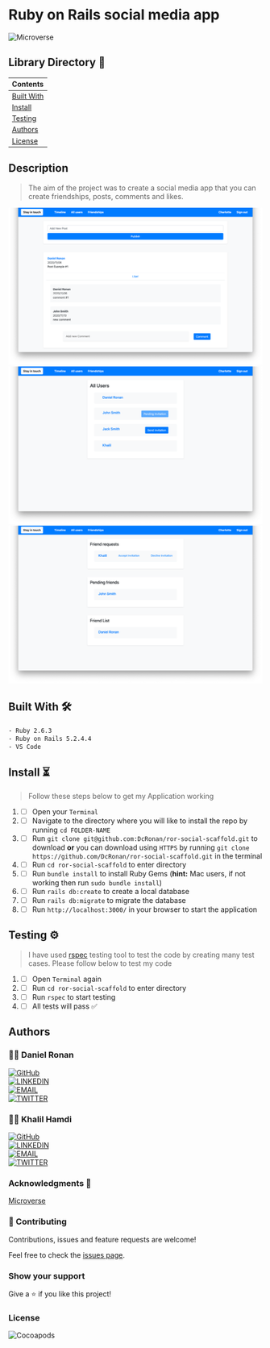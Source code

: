 # Ruby on Rails social media app

![Microverse](https://img.shields.io/badge/-Microverse-6F23FF?style=for-the-badge)

## Library Directory 📙

| Contents                    |
| --------------------------- |
| [Built With](#built-with-🛠) |
| [Install](#install-⏳)      |
| [Testing](#testing-⚙️)      |
| [Authors](#authors)         |
| [License](#license)         |

## Description

> The aim of the project was to create a social media app that you can create friendships, posts, comments and likes.

![img](./app/assets/images/main-sc.png)
![img](./app/assets/images/main-sc-1.png)
![img](./app/assets/images/main-sc-2.png)

## Built With 🛠

```
- Ruby 2.6.3
- Ruby on Rails 5.2.4.4
- VS Code
```

## Install ⏳

> Follow these steps below to get my Application working

1. - [ ] Open your `Terminal`
2. - [ ] Navigate to the directory where you will like to install the repo by running `cd FOLDER-NAME`
3. - [ ] Run `git clone git@github.com:DcRonan/ror-social-scaffold.git` to download <b>or</b> you can download using `HTTPS` by running `git clone https://github.com/DcRonan/ror-social-scaffold.git` in the terminal
4. - [ ] Run `cd ror-social-scaffold` to enter directory
5. - [ ] Run `bundle install` to install Ruby Gems (<b>hint:</b> Mac users, if not working then run `sudo bundle install`)
6. - [ ] Run `rails db:create` to create a local database
7. - [ ] Run `rails db:migrate` to migrate the database
8. - [ ] Run `http://localhost:3000/` in your browser to start the application

## Testing ⚙️

> I have used [rspec](https://rspec.info/) testing tool to test the code by creating many test cases. Please follow below to test my code

1. - [ ] Open `Terminal` again
2. - [ ] Run `cd ror-social-scaffold` to enter directory
3. - [ ] Run `rspec` to start testing
4. - [ ] All tests will pass ✅

## Authors

### 👨‍💻 Daniel Ronan

[![GitHub](https://img.shields.io/badge/-GitHub-000?style=for-the-badge&logo=GitHub&logoColor=white)](https://github.com/DcRonan) <br>
[![LINKEDIN](https://img.shields.io/badge/-LINKEDIN-0077B5?style=for-the-badge&logo=Linkedin&logoColor=white)](https://www.linkedin.com/in/danronan10/) <br>
[![EMAIL](https://img.shields.io/badge/-EMAIL-D14836?style=for-the-badge&logo=Mail.Ru&logoColor=white)](mailto:danielconnorronan@gmail.com) <br>
[![TWITTER](https://img.shields.io/badge/-TWITTER-1DA1F2?style=for-the-badge&logo=Twitter&logoColor=white)](https://twitter.com/dc_ronan)

### 👨‍💻 Khalil Hamdi

[![GitHub](https://img.shields.io/badge/-GitHub-000?style=for-the-badge&logo=GitHub&logoColor=white)](https://github.com/khalilhamdii) <br>
[![LINKEDIN](https://img.shields.io/badge/-LINKEDIN-0077B5?style=for-the-badge&logo=Linkedin&logoColor=white)](https://www.linkedin.com/in/khalilhamdi/) <br>
[![EMAIL](https://img.shields.io/badge/-EMAIL-D14836?style=for-the-badge&logo=Mail.Ru&logoColor=white)](mailto:khaalil.hamdi@gmail.com) <br>
[![TWITTER](https://img.shields.io/badge/-TWITTER-1DA1F2?style=for-the-badge&logo=Twitter&logoColor=white)](https://twitter.com/Khalilhamdiii)

### Acknowledgments 🌟

[Microverse](https://github.com/microverseinc/ror-social-scaffold)

### 🤝 Contributing

Contributions, issues and feature requests are welcome!

Feel free to check the [issues page](https://github.com/DcRonan/ruby-slack-bot/issues).

### Show your support

Give a ⭐️ if you like this project!

### License

![Cocoapods](https://img.shields.io/cocoapods/l/AFNetworking?color=red&style=for-the-badge)

